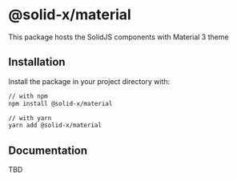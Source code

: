 # @solid-x/material

This package hosts the SolidJS components with Material 3 theme

## Installation

Install the package in your project directory with:

```sh
// with npm
npm install @solid-x/material

// with yarn
yarn add @solid-x/material
```

## Documentation

TBD
